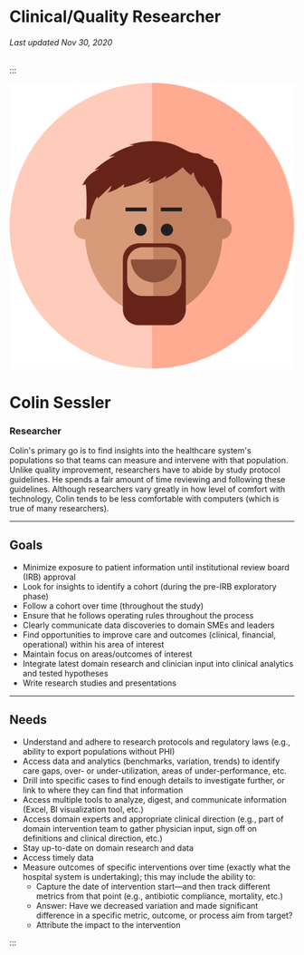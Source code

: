 # Clinical/Quality Researcher

###### Last updated Nov 30, 2020

:::

<div class="persona-header">

![Avatar Image](./assets/avatars/avatar90.svg)

<div>

# Colin Sessler

### Researcher

Colin's primary go is to find insights into the healthcare system's populations so that teams can measure and intervene with that population. Unlike quality improvement, researchers have to abide by study protocol guidelines. He spends a fair amount of time reviewing and following these guidelines. Although researchers vary greatly in how level of comfort with technology, Colin tends to be less comfortable with computers (which is true of many researchers).

</div>

</div>

---

## Goals

-   Minimize exposure to patient information until institutional review board (IRB) approval
-   Look for insights to identify a cohort (during the pre-IRB exploratory phase)
-   Follow a cohort over time (throughout the study)
-   Ensure that he follows operating rules throughout the process
-   Clearly communicate data discoveries to domain SMEs and leaders
-   Find opportunities to improve care and outcomes (clinical, financial, operational) within his area of interest
-   Maintain focus on areas/outcomes of interest
-   Integrate latest domain research and clinician input into clinical analytics and tested hypotheses
-   Write research studies and presentations

---

## Needs

-   Understand and adhere to research protocols and regulatory laws (e.g., ability to export populations without PHI)
-   Access data and analytics (benchmarks, variation, trends) to identify care gaps, over- or under-utilization, areas of under-performance, etc.
-   Drill into specific cases to find enough details to investigate further, or link to where they can find that information
-   Access multiple tools to analyze, digest, and communicate information (Excel, BI visualization tool, etc.)
-   Access domain experts and appropriate clinical direction (e.g., part of domain intervention team to gather physician input, sign off on definitions and clinical direction, etc.)
-   Stay up-to-date on domain research and data
-   Access timely data
-   Measure outcomes of specific interventions over time (exactly what the hospital system is undertaking); this may include the ability to:
    -   Capture the date of intervention start—and then track different metrics from that point (e.g., antibiotic compliance, mortality, etc.)
    -   Answer: Have we decreased variation and made significant difference in a specific metric, outcome, or process aim from target?
    -   Attribute the impact to the intervention

:::
